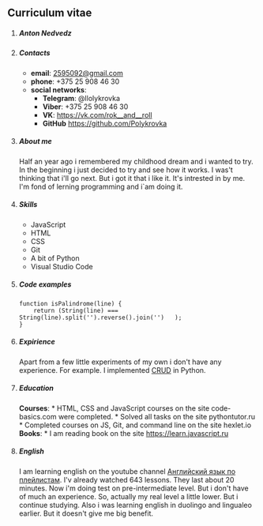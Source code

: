 ## Curriculum vitae
1. ##### Anton Nedvedz
1. ##### Contacts
    * **email**: 2595092@gmail.com
    * **phone**: +375 25 908 46 30
    * **social networks**:
        * **Telegram**: @llolykrovka
        * **Viber**: +375 25 908 46 30
        * **VK**: <https://vk.com/rok__and__roll>
        * **GitHub** <https://github.com/Polykrovka>
1. ##### About me
    Half an year ago i remembered my childhood dream and i wanted to try. In the beginning i just decided to try and see how it works. I was't thinking that i'll go next. But i got it that i like it. It's intrested in by me. I'm fond of lerning programming and i`am doing it.
1. ##### Skills
    * JavaScript
    * HTML
    * CSS
    * Git
    * A bit of Python
    * Visual Studio Code
1. ##### Code examples
    ```
    function isPalindrome(line) {
        return (String(line) === String(line).split('').reverse().join('')   );
    }
    ```
1. ##### Expirience
    Apart from a few little experiments of my own i don't have any experience. For example. I implemented [CRUD](https://github.com/Polykrovka/python-CRUD.git) in Python. 
1. ##### Education
    **Courses**:
        * HTML, CSS and JavaScript courses on the site code-basics.com
    were  completed.
        * Solved all tasks on the site pythontutor.ru
        * Completed courses on JS, Git, and command line on the site hexlet.io
    **Books**:
        * I am reading book on the site https://learn.javascript.ru
1. ##### English 
    I am learning english on the youtube channel [Английский язык по плейлистам](https://www.youtube.com/channel/UC_3oKG5Szq-m6Xz-MjRZgpw). I'v already watched 643 lessons. They last about 20 minutes. Now i'm doing test on pre-intermediate level. But i don't have of much an experience. So, actually my real level a little lower. But i continue studying. Also i was learning english in duolingo and lingualeo earlier. But it doesn't give me big benefit.
